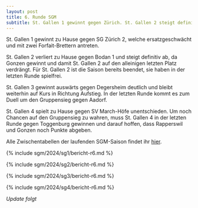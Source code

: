```yaml
---
layout: post
title: 6. Runde SGM
subtitle: St. Gallen 1 gewinnt gegen Zürich. St. Gallen 2 steigt definitiv ab. St. Gallen 3 gewinnt. St. Gallen 4 spielt unentschieden.
---
```


St. Gallen 1 gewinnt zu Hause gegen SG Zürich 2, welche ersatzgeschwächt und mit zwei Forfait-Brettern antreten.

St. Gallen 2 verliert zu Hause gegen Bodan 1 und steigt definitiv ab, da Gonzen gewinnt und damit St. Gallen 2 auf den
alleinigen letzten Platz verdrängt. Für St. Gallen 2 ist die Saison bereits beendet, sie haben in der letzten Runde
spielfrei.

St. Gallen 3 gewinnt auswärts gegen Degersheim deutlich und bleibt weiterhin auf Kurs in Richtung Aufstieg.
In der letzten Runde kommt es zum Duell um den Gruppensieg gegen Aadorf.

St. Gallen 4 spielt zu Hause gegen SV March-Höfe unentschieden. Um noch Chancen auf den Gruppensieg zu wahren, muss St.
Gallen 4 in der letzten Runde gegen Toggenburg gewinnen und darauf hoffen, dass Rapperswil und Gonzen noch Punkte
abgeben.

Alle Zwischentabellen der laufenden SGM-Saison findet ihr [hier](/sgm/2024/sg1).

{% include sgm/2024/sg1/bericht-r6.md %}

{% include sgm/2024/sg2/bericht-r6.md %}

{% include sgm/2024/sg3/bericht-r6.md %}

{% include sgm/2024/sg4/bericht-r6.md %}

_Update folgt_

<style>
table th, table td:nth-of-type(4) {
    white-space: nowrap;
}
</style>

